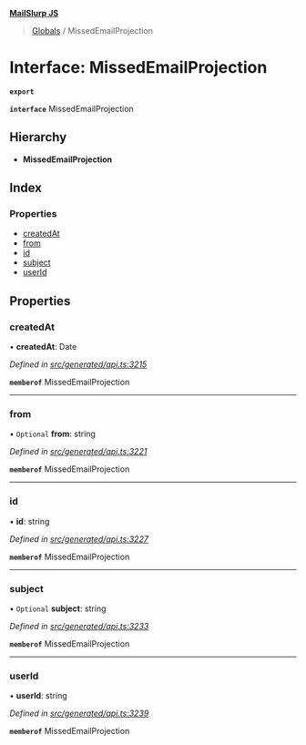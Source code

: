 **[MailSlurp JS](../README.md)**

> [Globals](../README.md) / MissedEmailProjection

# Interface: MissedEmailProjection

**`export`** 

**`interface`** MissedEmailProjection

## Hierarchy

* **MissedEmailProjection**

## Index

### Properties

* [createdAt](missedemailprojection.md#createdat)
* [from](missedemailprojection.md#from)
* [id](missedemailprojection.md#id)
* [subject](missedemailprojection.md#subject)
* [userId](missedemailprojection.md#userid)

## Properties

### createdAt

•  **createdAt**: Date

*Defined in [src/generated/api.ts:3215](https://github.com/mailslurp/mailslurp-client/blob/98c6efc/src/generated/api.ts#L3215)*

**`memberof`** MissedEmailProjection

___

### from

• `Optional` **from**: string

*Defined in [src/generated/api.ts:3221](https://github.com/mailslurp/mailslurp-client/blob/98c6efc/src/generated/api.ts#L3221)*

**`memberof`** MissedEmailProjection

___

### id

•  **id**: string

*Defined in [src/generated/api.ts:3227](https://github.com/mailslurp/mailslurp-client/blob/98c6efc/src/generated/api.ts#L3227)*

**`memberof`** MissedEmailProjection

___

### subject

• `Optional` **subject**: string

*Defined in [src/generated/api.ts:3233](https://github.com/mailslurp/mailslurp-client/blob/98c6efc/src/generated/api.ts#L3233)*

**`memberof`** MissedEmailProjection

___

### userId

•  **userId**: string

*Defined in [src/generated/api.ts:3239](https://github.com/mailslurp/mailslurp-client/blob/98c6efc/src/generated/api.ts#L3239)*

**`memberof`** MissedEmailProjection
